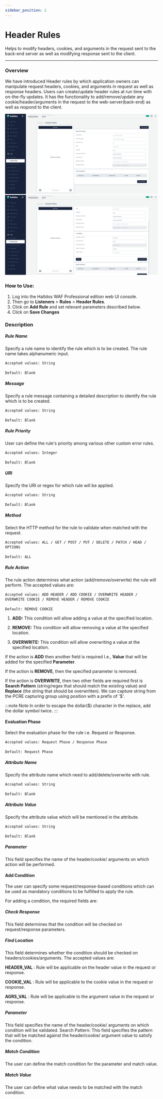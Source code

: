 ```yaml
---
sidebar_position: 2
---
```


# Header Rules
Helps to modify headers, cookies, and arguments in the request sent to the back-end server as well as modifying response sent to the client.

---

### Overview 
We have introduced Header rules by which application owners can manipulate request headers, cookies, and arguments in request as well as response headers. Users can create/update header rules at run time with on-the-fly updates. It has the functionality to add/remove/update any cookie/header/arguments in the request to the web-server(back-end) as well as respond to the client.

![header_rules](/img/pro-waf/docs/header_rules1.png)
![header_rules](/img/pro-waf/docs/header_rules2.png)

### How to Use:
1. Log into the Haltdos WAF Professional edition web UI console.
2. Then go to **Listeners** > **Rules** > **Header Rules**.
3. Click on **Add Rule** and set relevant parameters described below.
4. Click on **Save Changes**

### Description

##### **Rule Name**

Specify a rule name to identify the rule which is to be created. The rule name takes alphanumeric input.

    Accepted values: String

    Default: Blank  

##### **Message**

Specify a rule message containing a detailed description to identify the rule which is to be created.

    Accepted values: String

    Default: Blank  

##### **Rule Priority**

User can define the rule's priority among various other custom error rules.

    Accepted values: Integer

    Default: Blank  

##### **URI**

Specify the URI or regex for which rule will be applied. 

    Accepted values: String

    Default: Blank  

##### **Method**

Select the HTTP method for the rule to validate when matched with the request.

    Accepted values: ALL / GET / POST / PUT / DELETE / PATCH / HEAD / OPTIONS

    Default: ALL

##### **Rule Action**

The rule action determines what action (add/remove/overwrite) the rule will perform. The accepted values are:

    Accepted values: ADD HEADER / ADD COOKIE / OVERWRITE HEADER / OVERWRITE COOKIE / REMOVE HEADER / REMOVE COOKIE

    Default: REMOVE COOKIE 

1) **ADD:** This condition will allow adding a value at the specified location.

2) **REMOVE:** This condition will allow removing a value at the specified location.

3) **OVERWRITE:** This condition will allow overwriting a value at the specified location.

If the action is **ADD** then another field is required I.e., **Value** that will be added for the specified **Parameter**.

If the action is **REMOVE**, then the specified parameter is removed.

If the action is **OVERWRITE**, then two other fields are required first is **Search Pattern** (string/regex that should match the existing value) and **Replace** (the string that should be overwritten). We can capture string from the PCRE capturing group using position with a prefix of '$'. 

:::note Note
 In order to escape the dollar($) character in the replace, add the dollar symbol twice.
:::

#### **Evaluation Phase**

Select the evaluation phase for the rule i.e. Request or Response.

    Accepted values: Request Phase / Response Phase

    Default: Request Phase  

##### **Attribute Name**

Specify the attribute name which need to add/delete/overwrite with rule.

    Accepted values: String

    Default: Blank  

##### **Attribute Value**

Specify the attribute value which will be mentioned in the attribute.

    Accepted values: String

    Default: Blank  

##### **Parameter**

This field specifies the name of the header/cookie/ arguments on which action will be performed.

#### **Add Condition**

The user can specify some request/response-based conditions which can be used as mandatory conditions to be fulfilled to apply the rule.

For adding a condition, the required fields are:

##### **Check Response**

This field determines that the condition will be checked on request/response parameters.

##### **Find Location**

This field determines whether the condition should be checked on headers/cookies/arguments. The accepted values are:

**HEADER_VAL** : Rule will be applicable on the header value in the request or response.

**COOKIE_VAL** : Rule will be applicable to the cookie value in the request or response.

**AGRS_VAL** : Rule will be applicable to the argument value in the request or response. 

##### **Parameter**

This field specifies the name of the header/cookie/ arguments on which condition will be validated. Search Pattern: This field specifies the pattern that will be matched against the header/cookie/ argument value to satisfy the condition.

##### **Match Condition**

The user can define the match condition for the parameter and match value.

##### **Match Value**

The user can define what value needs to be matched with the match condition.

